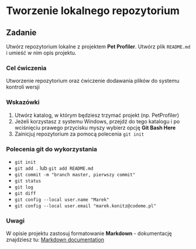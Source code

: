 # Tworzenie lokalnego repozytorium

## Zadanie

Utwórz repozytorium lokalne z projektem **Pet Profiler**. Utwórz plik `README.md` i umieść w nim opis projektu. 

### Cel ćwiczenia

Utworzenie repozytorium oraz ćwiczenie dodawania plików do systemu kontroli wersji

### Wskazówki
1. Utwórz katalog, w którym będziesz trzymać projekt (np. PetProfiler)
2. Jeżeli korzystasz z systemu Windows, przejdź do tego katalogu i po wciśnięciu prawego przycisku myszy wybierz opcję **Git Bash Here**
3. Zainicjuj repozytorium za pomocą polecenia `git init`


### Polecenia git do wykorzystania

* `git init`
* `git add .` lub `git add README.md`
* `git commit -m "branch master, pierwszy commit"`
* `git status`
* `git log`
* `git diff`
* `git config --local user.name "Marek"`
* `git config --local user.email "marek.konitz@codeme.pl"`


### Uwagi

W opisie projektu zastosuj formatowanie **Markdown** - dokumentację znajdziesz tu: [Markdown documentation](https://git.codeme.pl/help/user/markdown#wiki-specific-markdown)
